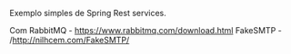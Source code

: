 Exemplo simples de Spring Rest services.

Com RabbitMQ - https://www.rabbitmq.com/download.html
FakeSMTP - /http://nilhcem.com/FakeSMTP/
